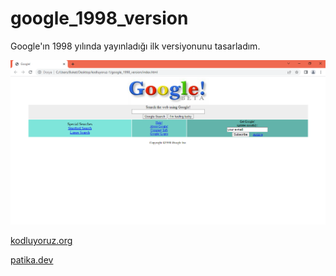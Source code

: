 # google_1998_version


Google'ın 1998 yılında yayınladığı ilk versiyonunu tasarladım.

![alt text](img/1998.png)


[kodluyoruz.org](https://kodluyoruz.org/tr/kodluyoruz/)

[patika.dev](https://www.patika.dev/tr)